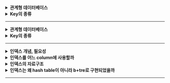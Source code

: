 
<details>
    <summary><b>관계형 데이터베이스</b></summary> 
</details> 

<details>
    <summary><b>Key의 종류</b></summary> 
</details> 

--- 

<details>
    <summary><b>관계형 데이터베이스</b></summary> 
</details> 

<details>
    <summary><b>Key의 종류</b></summary> 
</details> 

---

<details>
    <summary><b>인덱스 개념, 필요성</b></summary> 
</details> 

<details>
    <summary><b>인덱스를 어느 column에 사용할까</b></summary> 
</details> 

<details>
    <summary><b>인덱스의 자료구조</b></summary> 
</details> 

<details>
    <summary><b>인덱스는 왜 hash table이 아니라 b+tre로 구현되었을까</b></summary> 
</details> 

---
